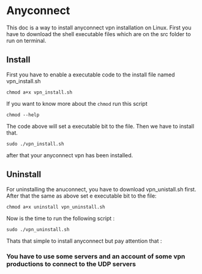 # Anyconnect
This doc is a way to install anyconnect vpn installation on Linux.
First you have to download the shell executable files which are on the src folder to run on terminal.

## Install
First you have to enable a executable code to the install file named vpn_install.sh

```
chmod a+x vpn_install.sh
```

If you want to know more about the `chmod` run this script 

```
chmod --help
```
 
 
The code above will set a executable bit to the file. Then we have to install that.
```
sudo ./vpn_install.sh
```
after that your anyconnect vpn has been installed.
## Uninstall
For uninstalling the anuconnect, you have to download vpn_unistall.sh first.
After that the same as above set e executable bit to the file:

```
chmod a+x uninstall vpn_uninstall.sh
```

Now is the time to run the following script :

```
sudo ./vpn_uninstall.sh
```

Thats that simple to install anyconnect but pay attention that :
 ### You have to use some servers and an account of some vpn productions to connect to the UDP servers


